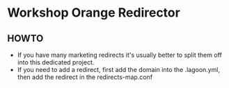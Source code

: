 # Workshop Orange Redirector

## HOWTO
- If you have many marketing redirects it's usually better to split them off into this dedicated project.
- If you need to add a redirect, first add the domain into the .lagoon.yml, then add the redirect in the redirects-map.conf
